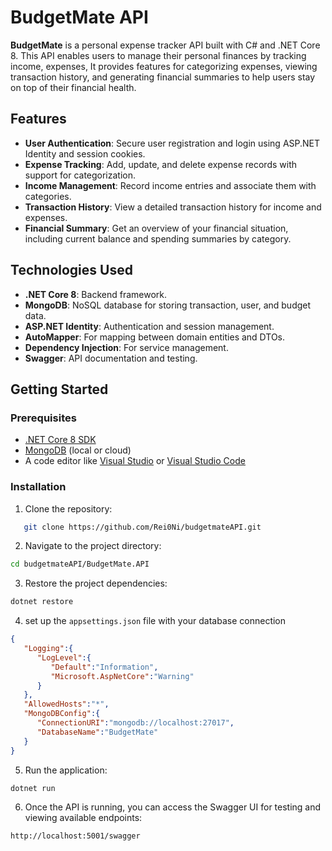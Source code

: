 # BudgetMate API

**BudgetMate** is a personal expense tracker API built with C# and .NET Core 8. This API enables users to manage their personal finances by tracking income, expenses, It provides features for categorizing expenses, viewing transaction history, and generating financial summaries to help users stay on top of their financial health.

## Features

- **User Authentication**: Secure user registration and login using ASP.NET Identity and session cookies.
- **Expense Tracking**: Add, update, and delete expense records with support for categorization.
- **Income Management**: Record income entries and associate them with categories.
- **Transaction History**: View a detailed transaction history for income and expenses.
- **Financial Summary**: Get an overview of your financial situation, including current balance and spending summaries by category.

## Technologies Used

- **.NET Core 8**: Backend framework.
- **MongoDB**: NoSQL database for storing transaction, user, and budget data.
- **ASP.NET Identity**: Authentication and session management.
- **AutoMapper**: For mapping between domain entities and DTOs.
- **Dependency Injection**: For service management.
- **Swagger**: API documentation and testing.

## Getting Started

### Prerequisites

- [.NET Core 8 SDK](https://dotnet.microsoft.com/download)
- [MongoDB](https://www.mongodb.com/try/download/community) (local or cloud)
- A code editor like [Visual Studio](https://visualstudio.microsoft.com/) or [Visual Studio Code](https://code.visualstudio.com/)

### Installation

1. Clone the repository:
```bash
   git clone https://github.com/Rei0Ni/budgetmateAPI.git
```
2. Navigate to the project directory:
```bash 
cd budgetmateAPI/BudgetMate.API
```
3. Restore the project dependencies:
```bash
dotnet restore
```
4. set up the `appsettings.json` file with your database connection
```json
{
   "Logging":{
      "LogLevel":{
         "Default":"Information",
         "Microsoft.AspNetCore":"Warning"
      }
   },
   "AllowedHosts":"*",
   "MongoDBConfig":{
      "ConnectionURI":"mongodb://localhost:27017",
      "DatabaseName":"BudgetMate"
   }
}
```
5. Run the application:
```bash
dotnet run
```
6. Once the API is running, you can access the Swagger UI for testing and viewing available endpoints:
```
http://localhost:5001/swagger
```